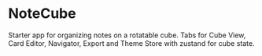 # NoteCube

Starter app for organizing notes on a rotatable cube. Tabs for Cube View, Card Editor, Navigator, Export and Theme Store with zustand for cube state.
